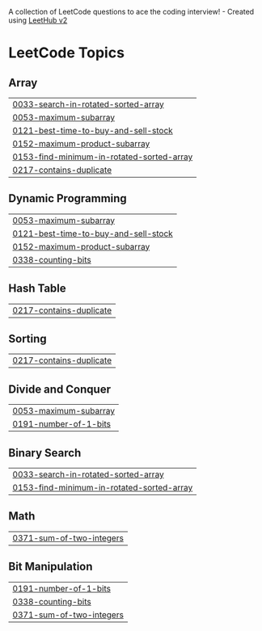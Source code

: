 A collection of LeetCode questions to ace the coding interview! - Created using [LeetHub v2](https://github.com/arunbhardwaj/LeetHub-2.0)
<!---LeetCode Topics Start-->
# LeetCode Topics
## Array
|  |
| ------- |
| [0033-search-in-rotated-sorted-array](https://github.com/Sujan-Katuwal/LeetCode-Blind-75-questions-/tree/master/0033-search-in-rotated-sorted-array) |
| [0053-maximum-subarray](https://github.com/Sujan-Katuwal/LeetCode-Blind-75-questions-/tree/master/0053-maximum-subarray) |
| [0121-best-time-to-buy-and-sell-stock](https://github.com/Sujan-Katuwal/LeetCode-Blind-75-questions-/tree/master/0121-best-time-to-buy-and-sell-stock) |
| [0152-maximum-product-subarray](https://github.com/Sujan-Katuwal/LeetCode-Blind-75-questions-/tree/master/0152-maximum-product-subarray) |
| [0153-find-minimum-in-rotated-sorted-array](https://github.com/Sujan-Katuwal/LeetCode-Blind-75-questions-/tree/master/0153-find-minimum-in-rotated-sorted-array) |
| [0217-contains-duplicate](https://github.com/Sujan-Katuwal/LeetCode-Blind-75-questions-/tree/master/0217-contains-duplicate) |
## Dynamic Programming
|  |
| ------- |
| [0053-maximum-subarray](https://github.com/Sujan-Katuwal/LeetCode-Blind-75-questions-/tree/master/0053-maximum-subarray) |
| [0121-best-time-to-buy-and-sell-stock](https://github.com/Sujan-Katuwal/LeetCode-Blind-75-questions-/tree/master/0121-best-time-to-buy-and-sell-stock) |
| [0152-maximum-product-subarray](https://github.com/Sujan-Katuwal/LeetCode-Blind-75-questions-/tree/master/0152-maximum-product-subarray) |
| [0338-counting-bits](https://github.com/Sujan-Katuwal/LeetCode-Blind-75-questions-/tree/master/0338-counting-bits) |
## Hash Table
|  |
| ------- |
| [0217-contains-duplicate](https://github.com/Sujan-Katuwal/LeetCode-Blind-75-questions-/tree/master/0217-contains-duplicate) |
## Sorting
|  |
| ------- |
| [0217-contains-duplicate](https://github.com/Sujan-Katuwal/LeetCode-Blind-75-questions-/tree/master/0217-contains-duplicate) |
## Divide and Conquer
|  |
| ------- |
| [0053-maximum-subarray](https://github.com/Sujan-Katuwal/LeetCode-Blind-75-questions-/tree/master/0053-maximum-subarray) |
| [0191-number-of-1-bits](https://github.com/Sujan-Katuwal/LeetCode-Blind-75-questions-/tree/master/0191-number-of-1-bits) |
## Binary Search
|  |
| ------- |
| [0033-search-in-rotated-sorted-array](https://github.com/Sujan-Katuwal/LeetCode-Blind-75-questions-/tree/master/0033-search-in-rotated-sorted-array) |
| [0153-find-minimum-in-rotated-sorted-array](https://github.com/Sujan-Katuwal/LeetCode-Blind-75-questions-/tree/master/0153-find-minimum-in-rotated-sorted-array) |
## Math
|  |
| ------- |
| [0371-sum-of-two-integers](https://github.com/Sujan-Katuwal/LeetCode-Blind-75-questions-/tree/master/0371-sum-of-two-integers) |
## Bit Manipulation
|  |
| ------- |
| [0191-number-of-1-bits](https://github.com/Sujan-Katuwal/LeetCode-Blind-75-questions-/tree/master/0191-number-of-1-bits) |
| [0338-counting-bits](https://github.com/Sujan-Katuwal/LeetCode-Blind-75-questions-/tree/master/0338-counting-bits) |
| [0371-sum-of-two-integers](https://github.com/Sujan-Katuwal/LeetCode-Blind-75-questions-/tree/master/0371-sum-of-two-integers) |
<!---LeetCode Topics End-->